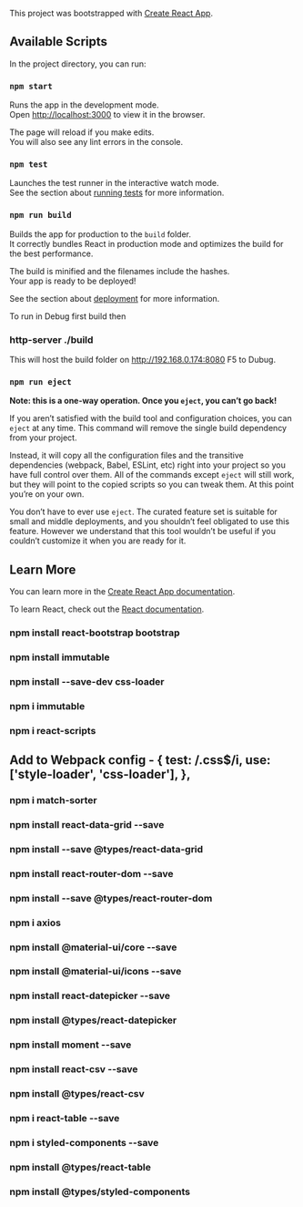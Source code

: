 This project was bootstrapped with [Create React App](https://github.com/facebook/create-react-app).

## Available Scripts

In the project directory, you can run:

### `npm start`

Runs the app in the development mode.<br />
Open [http://localhost:3000](http://localhost:3000) to view it in the browser.

The page will reload if you make edits.<br />
You will also see any lint errors in the console.

### `npm test`

Launches the test runner in the interactive watch mode.<br />
See the section about [running tests](https://facebook.github.io/create-react-app/docs/running-tests) for more information.

### `npm run build`

Builds the app for production to the `build` folder.<br />
It correctly bundles React in production mode and optimizes the build for the best performance.

The build is minified and the filenames include the hashes.<br />
Your app is ready to be deployed!

See the section about [deployment](https://facebook.github.io/create-react-app/docs/deployment) for more information.

To run in Debug first build then 
### http-server ./build
This will host the build folder on http://192.168.0.174:8080
F5 to Dubug.

### `npm run eject`

**Note: this is a one-way operation. Once you `eject`, you can’t go back!**

If you aren’t satisfied with the build tool and configuration choices, you can `eject` at any time. This command will remove the single build dependency from your project.

Instead, it will copy all the configuration files and the transitive dependencies (webpack, Babel, ESLint, etc) right into your project so you have full control over them. All of the commands except `eject` will still work, but they will point to the copied scripts so you can tweak them. At this point you’re on your own.

You don’t have to ever use `eject`. The curated feature set is suitable for small and middle deployments, and you shouldn’t feel obligated to use this feature. However we understand that this tool wouldn’t be useful if you couldn’t customize it when you are ready for it.

## Learn More

You can learn more in the [Create React App documentation](https://facebook.github.io/create-react-app/docs/getting-started).

To learn React, check out the [React documentation](https://reactjs.org/).


### npm install react-bootstrap bootstrap
### npm install immutable
### npm install --save-dev css-loader
### npm i immutable
### npm i react-scripts
## Add to Webpack config -      { test: /\.css$/i, use: ['style-loader', 'css-loader'], },
### npm i match-sorter


### npm install react-data-grid --save
### npm install --save @types/react-data-grid
### npm install react-router-dom --save
### npm install --save @types/react-router-dom
### npm i axios
### npm install @material-ui/core --save
### npm install @material-ui/icons --save
### npm install react-datepicker --save
### npm install @types/react-datepicker
### npm install moment --save
### npm install react-csv --save
### npm install @types/react-csv
### npm i react-table --save
### npm i styled-components --save
### npm install @types/react-table
### npm install @types/styled-components
### 